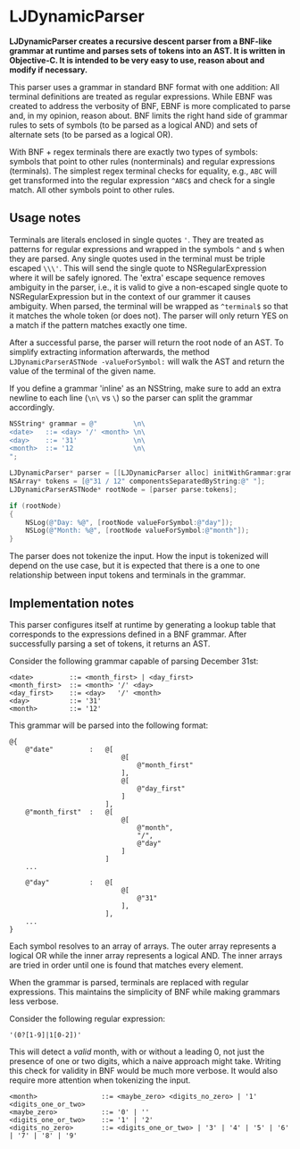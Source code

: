 # LJDynamicParser

**LJDynamicParser creates a recursive descent parser from a BNF-like grammar at runtime and parses sets of tokens into an AST. It is written in Objective-C. It is intended to be very easy to use, reason about and modify if necessary.**

This parser uses a grammar in standard BNF format with one addition: All terminal definitions are treated as regular expressions. While EBNF was created to address the verbosity of BNF, EBNF is more complicated to parse and, in my opinion, reason about. BNF limits the right hand side of grammar rules to sets of symbols (to be parsed as a logical AND) and sets of alternate sets (to be parsed as a logical OR).

With BNF + regex terminals there are exactly two types of symbols: symbols that point to other rules (nonterminals) and regular expressions (terminals). The simplest regex terminal checks for equality, e.g., `ABC` will get transformed into the regular expression `^ABC$` and check for a single match. All other symbols point to other rules.

## Usage notes

Terminals are literals enclosed in single quotes `'`. They are treated as patterns for regular expressions and wrapped in the symbols `^` and `$` when they are parsed. Any single quotes used in the terminal must be triple escaped `\\\'`. This will send the single quote to NSRegularExpression where it will be safely ignored. The 'extra' escape sequence removes ambiguity in the parser, i.e., it is valid to give a non-escaped single quote to NSRegularExpression but in the context of our grammer it causes ambiguity. When parsed, the terminal will be wrapped as `^terminal$` so that it matches the whole token (or does not). The parser will only return YES on a match if the pattern matches exactly one time.

After a successful parse, the parser will return the root node of an AST. To simplify extracting information afterwards, the method `LJDynamicParserASTNode -valueForSymbol:` will walk the AST and return the value of the terminal of the given name.

If you define a grammar 'inline' as an NSString, make sure to add an extra newline to each line (`\n\` vs `\`) so the parser can split the grammar accordingly.

```objective-c
NSString* grammar = @"         \n\
<date>   ::= <day> '/' <month> \n\
<day>    ::= '31'              \n\
<month>  ::= '12               \n\
";

LJDynamicParser* parser = [[LJDynamicParser alloc] initWithGrammar:grammar];
NSArray* tokens = [@"31 / 12" componentsSeparatedByString:@" "];
LJDynamicParserASTNode* rootNode = [parser parse:tokens];

if (rootNode)
{
    NSLog(@"Day: %@", [rootNode valueForSymbol:@"day"]);
    NSLog(@"Month: %@", [rootNode valueForSymbol:@"month"]);
}
```

The parser does not tokenize the input. How the input is tokenized will depend on the use case, but it is expected that there is a one to one relationship between input tokens and terminals in the grammar.

## Implementation notes

This parser configures itself at runtime by generating a lookup table that corresponds to the expressions defined in a BNF grammar. After successfully parsing a set of tokens, it returns an AST.

Consider the following grammar capable of parsing December 31st:

```
<date>         ::= <month_first> | <day_first>
<month_first>  ::= <month> '/' <day>
<day_first>    ::= <day>   '/' <month>
<day>          ::= '31'
<month>        ::= '12'
```

This grammar will be parsed into the following format:

```
@{
    @"date"         :   @[
                            @[ 
                                @"month_first" 
                            ],
                            @[ 
                                @"day_first" 
                            ]
                        ],
    @"month_first"  :   @[
                            @[ 
                                @"month", 
                                "/", 
                                @"day" 
                            ]
                        ]
    ...

    @"day"          :   @[
                            @[
                                @"31"
                            ],
                        ],
    ...
}
```

Each symbol resolves to an array of arrays. The outer array represents a logical OR while the inner array represents a logical AND. The inner arrays are tried in order until one is found that matches every element.

When the grammar is parsed, terminals are replaced with regular expressions. This maintains the simplicity of BNF while making grammars less verbose.

Consider the following regular expression:

```
'(0?[1-9]|1[0-2])'
```

This will detect a *valid* month, with or without a leading 0, not just the presence of one or two digits, which a naive approach might take. Writing this check for validity in BNF would be much more verbose. It would also require more attention when tokenizing the input.

```
<month>                ::= <maybe_zero> <digits_no_zero> | '1' <digits_one_or_two>
<maybe_zero>           ::= '0' | ''
<digits_one_or_two>    ::= '1' | '2'
<digits_no_zero>       ::= <digits_one_or_two> | '3' | '4' | '5' | '6' | '7' | '8' | '9'
```
